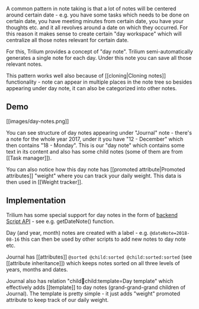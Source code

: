 A common pattern in note taking is that a lot of notes will be centered around certain date - e.g. you have some tasks which needs to be done on certain date, you have meeting minutes from certain date, you have your thoughts etc. and it all revolves around a date on which they occurred. For this reason it makes sense to create certain "day workspace" which will centralize all those notes relevant for certain date.

For this, Trilium provides a concept of "day note". Trilium semi-automatically generates a single note for each day. Under this note you can save all those relevant notes.

This pattern works well also because of [[cloning|Cloning notes]] functionality - note can appear in multiple places in the note tree so besides appearing under day note, it can also be categorized into other notes.

## Demo
[[images/day-notes.png]]

You can see structure of day notes appearing under "Journal" note - there's a note for the whole year 2017, under it you have "12 - December" which then contains "18 - Monday". This is our "day note" which contains some text in its content and also has some child notes (some of them are from [[Task manager]]).

You can also notice how this day note has [[promoted attribute|Promoted attributes]] "weight" where you can track your daily weight. This data is then used in [[Weight tracker]].

## Implementation

Trilium has some special support for day notes in the form of [backend Script API](https://zadam.github.io/trilium/backend_api/BackendScriptApi.html) - see e.g. getDateNote() function.

Day (and year, month) notes are created with a label - e.g. `@dateNote=2018-08-16` this can then be used by other scripts to add new notes to day note etc.

Journal has [[attributes]] `@sorted @child:sorted @child:sorted:sorted` (see [[attribute inheritance]]) which keeps notes sorted on all three levels of years, months and dates.

Journal also has relation "child:child:child:template=Day template" which effectively adds [[template]] to day notes (grand-grand-grand children of Journal). The template is pretty simple - it just adds "weight" promoted attribute to keep track of our daily weight.

